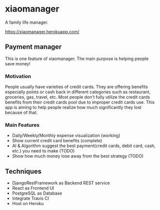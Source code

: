 # xiaomanager
A family life manager.

https://xiaomanager.herokuapp.com/

## Payment manager
This is one feature of xiaomanager. The main purpose is helping people save money!

### Motivation
People usually have varieties of credit cards. They are offering benefits especially points or cash back in different categories such as restaurant, groceries, gas, travel, etc. Most people don't fully utilize the credit cards benefits from their credit cards pool due to improper credit cards use. This app is aiming to help people realize how much significantly they lost because of that.

### Main Features
- Daily/Weekly/Monthly expense visualization (working)
- Show current credit card benefits (complete)
- AI & Algorithm suggest the best payment(credit cards, debit card, cash, etc.) you need to make (TODO)
- Show how much money lose away from the best strategy (TODO)

## Techniques
- DjangoRestFramework as Backend REST service
- React as Frontend UI
- PostgreSQL as Database
- Integrate Travis CI
- Host on Heroku
